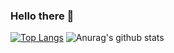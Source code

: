 ### Hello there 👋
[![Top Langs](https://github-readme-stats.vercel.app/api/top-langs/?username=MarErm27)](https://github.com/anuraghazra/github-readme-stats)
![Anurag's github stats](https://github-readme-stats.vercel.app/api?username=MarErm27)
<!--
**MarErm27/MarErm27** is a ✨ _special_ ✨ repository because its `README.md` (this file) appears on your GitHub profile.

Here are some ideas to get you started:

- 🔭 I’m currently working on ...
- 🌱 I’m currently learning ...
- 👯 I’m looking to collaborate on ...
- 🤔 I’m looking for help with ...
- 💬 Ask me about ...
- 📫 How to reach me: ...
- 😄 Pronouns: ...
- ⚡ Fun fact: ...
-->
